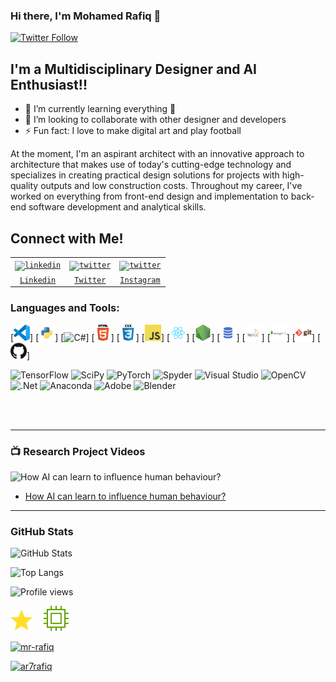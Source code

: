 ### Hi there, I'm Mohamed Rafiq 👋 


[![Twitter Follow](https://img.shields.io/twitter/follow/ar7rafiq?color=1DA1F2&logo=twitter&style=for-the-badge)](https://twitter.com/intent/follow?original_referer=https%3A%2F%2Fgithub.com%2Far7rafiq&screen_name=ar7rafiq)

## I'm a Multidisciplinary Designer and AI Enthusiast!!

- 🌱 I’m currently learning everything 🤣
- 👯 I’m looking to collaborate with other designer and developers
- ⚡ Fun fact: I love to make digital art and play football

At the moment, I'm an aspirant architect with an innovative approach to 
architecture that makes use of today's cutting-edge technology and specializes 
in creating practical design solutions for projects with high-quality outputs and 
low construction costs. Throughout my career, I've worked on everything from 
front-end design and implementation to back-end software development and 
analytical skills.

<table align="center">
 <h2>Connect with Me!</h2>
<tr>
  <td align="center"><code><a href="https://linkedin.com/in/mohamedrafiq17" target="_blank" ><img src='https://cdn.jsdelivr.net/npm/simple-icons@3.0.1/icons/linkedin.svg' alt='linkedin' height='40'></a></code></td>
  <td align="center"><code><a href="https://twitter.com/ar7rafiq"  target="_blank" ><img src='https://cdn.jsdelivr.net/npm/simple-icons@3.0.1/icons/twitter.svg' alt='twitter' height='40'></a></code></td>
 <td align="center"><code><a href="https://www.instagram.com/rafiq_mr7" target="_blank" ><img  src='https://cdn.jsdelivr.net/npm/simple-icons@3.0.1/icons/instagram.svg' alt='twitter' height='40'></a></code></td>
   </tr>
  <tr>
  <td align="center"><code><a href="https://linkedin.com/in/mohamedrafiq17" title="reach" target="_blank" >Linkedin</a></code></td>
  <td align="center"><code><a href="https://twitter.com/ar7rafiq" title="reach" target="_blank" >Twitter</a></code></td>
   <td align="center"><code><a href="https://www.instagram.com/rafiq_mr7" title="reach">Instagram</a></code></td>
  </tr>
  </table>

### Languages and Tools:

[<img  alt="Visual Studio Code" width="26px" src="https://raw.githubusercontent.com/github/explore/80688e429a7d4ef2fca1e82350fe8e3517d3494d/topics/visual-studio-code/visual-studio-code.png" />]
[<img  alt="Python" width="26px" src="https://raw.githubusercontent.com/github/explore/80688e429a7d4ef2fca1e82350fe8e3517d3494d/topics/python/python.png" />]
[<img  alt="C#" width="26px" src="https://user-images.githubusercontent.com/88309433/151249748-ace6a046-752a-4dcc-a8f0-9fdfb3c410f9.svg" />]
[<img alt="HTML5" width="26px" src="https://raw.githubusercontent.com/github/explore/80688e429a7d4ef2fca1e82350fe8e3517d3494d/topics/html/html.png" />]
[<img alt="CSS3" width="26px" src="https://raw.githubusercontent.com/github/explore/80688e429a7d4ef2fca1e82350fe8e3517d3494d/topics/css/css.png" />]
[<img alt="JavaScript" width="26px" src="https://raw.githubusercontent.com/github/explore/80688e429a7d4ef2fca1e82350fe8e3517d3494d/topics/javascript/javascript.png" />]
[<img  alt="React" width="26px" src="https://raw.githubusercontent.com/github/explore/80688e429a7d4ef2fca1e82350fe8e3517d3494d/topics/react/react.png" />]
[<img  alt="Node.js" width="26px" src="https://raw.githubusercontent.com/github/explore/80688e429a7d4ef2fca1e82350fe8e3517d3494d/topics/nodejs/nodejs.png" />]
[<img  alt="SQL" width="26px" src="https://raw.githubusercontent.com/github/explore/80688e429a7d4ef2fca1e82350fe8e3517d3494d/topics/sql/sql.png" />]
[<img  alt="MySQL" width="26px" src="https://raw.githubusercontent.com/github/explore/80688e429a7d4ef2fca1e82350fe8e3517d3494d/topics/mysql/mysql.png" />]
[<img  alt="MongoDB" width="26px" src="https://raw.githubusercontent.com/github/explore/80688e429a7d4ef2fca1e82350fe8e3517d3494d/topics/mongodb/mongodb.png" />]
[<img  alt="Git" width="26px" src="https://raw.githubusercontent.com/github/explore/80688e429a7d4ef2fca1e82350fe8e3517d3494d/topics/git/git.png" />]
[<img  alt="GitHub" width="26px" src="https://raw.githubusercontent.com/github/explore/78df643247d429f6cc873026c0622819ad797942/topics/github/github.png" />]


![TensorFlow](https://img.shields.io/badge/TensorFlow-%23FF6F00.svg?style=for-the-badge&logo=TensorFlow&logoColor=white)
![SciPy](https://img.shields.io/badge/SciPy-%230C55A5.svg?style=for-the-badge&logo=scipy&logoColor=%white)
![PyTorch](https://img.shields.io/badge/PyTorch-%23EE4C2C.svg?style=for-the-badge&logo=PyTorch&logoColor=white)
![Spyder](https://img.shields.io/badge/Spyder-838485?style=for-the-badge&logo=spyder%20ide&logoColor=maroon)
![Visual Studio](https://img.shields.io/badge/Visual%20Studio-5C2D91.svg?style=for-the-badge&logo=visual-studio&logoColor=white)
![OpenCV](https://img.shields.io/badge/opencv-%23white.svg?style=for-the-badge&logo=opencv&logoColor=white)
![.Net](https://img.shields.io/badge/.NET-5C2D91?style=for-the-badge&logo=.net&logoColor=white)
![Anaconda](https://img.shields.io/badge/Anaconda-%2344A833.svg?style=for-the-badge&logo=anaconda&logoColor=white)
![Adobe](https://img.shields.io/badge/adobe-%23FF0000.svg?style=for-the-badge&logo=adobe&logoColor=white)
![Blender](https://img.shields.io/badge/blender-%23F5792A.svg?style=for-the-badge&logo=blender&logoColor=white)

<br />
<br />

---

### 📺 Research Project Videos

<!-- YOUTUBE:START -->
![How AI can learn to influence human behaviour?](https://user-images.githubusercontent.com/88309433/151249323-4f2201f0-7a54-422d-ba1f-6d5550ca8543.gif)
- [How AI can learn to influence human behaviour?](https://www.youtube.com/watch?v=jr_KU318ALI)
<!-- YOUTUBE:END -->


---


### GitHub Stats

![GitHub Stats](https://github-readme-stats.vercel.app/api?username=mr-rafiq&theme=radical)

  
![Top Langs](https://github-readme-stats.vercel.app/api/top-langs/?username=mr-rafiq&layout=compact)
  
![Profile views](https://gpvc.arturio.dev/mr-rafiq)  

<a href='https://stars.github.com/'><img src='https://raw.githubusercontent.com/acervenky/animated-github-badges/master/assets/starbadge.gif' width='35' height='35'></a> 
<a href='https://docs.github.com/en/developers'><img src='https://raw.githubusercontent.com/acervenky/animated-github-badges/master/assets/devbadge.gif' width='40' height='40'></a> 

<p align="left"> <a href="https://github.com/ryo-ma/github-profile-trophy"><img src="https://github-profile-trophy.vercel.app/?username=mr-rafiq" alt="mr-rafiq" /></a> </p>

<p align="left"> <a href="https://twitter.com/ar7rafiq" target="blank"><img src="https://img.shields.io/twitter/follow/ar7rafiq?logo=twitter&style=for-the-badge" alt="ar7rafiq" /></a> </p>



[twitter]: https://twitter.com/ar7rafiq
[youtube]: https://www.youtube.com/channel/UClCzX6geeyl2DDSWHAgwILg
[instagram]: https://www.instagram.com/m7rafiq
[linkedin]: https://linkedin.com/in/mohamedrafiq17
[thesis]: https://www.youtube.com/watch?v=jr_KU318ALI
